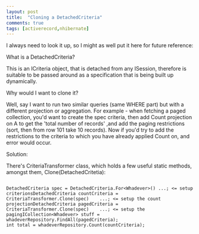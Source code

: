 ```yaml
---
layout: post
title:  "Cloning a DetachedCriteria"
comments: true
tags: [activerecord,nhibernate]
---
```



I always need to look it up, so I might as well put it here for future reference:



What is a DetachedCriteria?

This is an ICriteria object, that is detached from any ISession, therefore is suitable to be passed around as a specification that is being built up dynamically.



Why would I want to clone it?

Well, say I want to run two similar queries (same WHERE part) but with a different projection or aggregation. For example - when fetching a paged collection, you'd want to create the spec criteria, then add Count projection on A to get the 'total number of records' ,and add the paging restrictions (sort, then from row 101 take 10 records). Now if you'd try to add the restrictions to the criteria to which you have already applied Count on, and error would occur.





Solution:

There's CriteriaTransformer class, which holds a few useful static methods, amongst them, Clone(DetachedCritetia):

```

DetachedCriteria spec = DetachedCriteria.For<Whadever>() ...; <= setup criterionsDetachedCriteria countCriteria = CriteriaTransformer.Clone(spec)    ...; <= setup the count projectionDetachedCriteria pagedCriteria = CriteriaTransformer.Clone(spec)    ...; <= setup the pagingICollection<Whadever> stuff = whadeverRepository.FindAll(pagedCriteria);
int total = whadeverRepository.Count(countCriteria);
```

